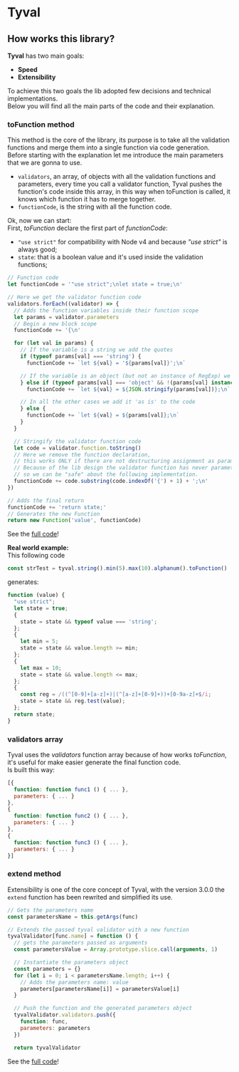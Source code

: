 # Tyval

## How works this library?
**Tyval** has two main goals:
- **Speed**
- **Extensibility**

To achieve this two goals the lib adopted few decisions and technical implementations.  
Below you will find all the main parts of the code and their explanation.

### toFunction method
This method is the core of the library, its purpose is to take all the validation functions and merge them into a single function via code generation.  
Before starting with the explanation let me introduce the main parameters that we are gonna to use.
- `validators`, an array, of objects with all the validation functions and parameters, every time you call a validator function, Tyval pushes the function's code inside this array, in this way when toFunction is called, it knows which function it has to merge together.  
- `functionCode`, is the string with all the function code.  

Ok, now we can start:  
First, *toFunction* declare the first part of *functionCode*:
- `"use strict"` for compatibility with Node v4 and because *"use strict"* is always good;
- `state`: that is a boolean value and it's used inside the validation functions;

```javascript
// Function code
let functionCode = '"use strict";\nlet state = true;\n'

// Here we get the validator function code
validators.forEach((validator) => {
  // Adds the function variables inside their function scope
  let params = validator.parameters
  // Begin a new block scope
  functionCode += '{\n'

  for (let val in params) {
    // If the variable is a string we add the quotes
    if (typeof params[val] === 'string') {
      functionCode += `let ${val} = '${params[val]}';\n`

    // If the variable is an object (but not an instance of RegExp) we stringify it
    } else if (typeof params[val] === 'object' && !(params[val] instanceof RegExp)) {
      functionCode += `let ${val} = ${JSON.stringify(params[val])};\n`

    // In all the other cases we add it 'as is' to the code
    } else {
      functionCode += `let ${val} = ${params[val]};\n`
    }
  }

  // Stringify the validator function code
  let code = validator.function.toString()
  // Here we remove the function declaration,
  // this works ONLY if there are not destructuring assignment as parameters.
  // Because of the lib design the validator function has never parameters,
  // so we can be "safe" about the following implementation.
  functionCode += code.substring(code.indexOf('{') + 1) + ';\n'
})

// Adds the final return
functionCode += 'return state;'
// Generates the new Function
return new Function('value', functionCode)
```
See the [full code](https://github.com/delvedor/Tyval/blob/master/lib/common.js)!  

**Real world example:**  
This following code
```javascript
const strTest = tyval.string().min(5).max(10).alphanum().toFunction()
```
generates:
```javascript
function (value) {
  "use strict";
  let state = true;
  {
    state = state && typeof value === 'string';
  };
  {
    let min = 5;
    state = state && value.length >= min;
  };
  {
    let max = 10;
    state = state && value.length <= max;
  };
  {
    const reg = /((^[0-9]+[a-z]+)|(^[a-z]+[0-9]+))+[0-9a-z]+$/i;
    state = state && reg.test(value);
  };
  return state;
}
```
### validators array
Tyval uses the *validators* function array because of how works *toFunction*, it's useful for make easier generate the final function code.  
Is built this way:  
```javascript
[{
  function: function func1 () { ... },
  parameters: { ... }
},
{
  function: function func2 () { ... },
  parameters: { ... }
},
{
  function: function func3 () { ... },
  parameters: { ... }
}]
```

### extend method
Extensibility is one of the core concept of Tyval, with the version 3.0.0 the `extend` function has been rewrited and simplified its use.
```javascript
// Gets the parameters name
const parametersName = this.getArgs(func)

// Extends the passed tyval validator with a new function
tyvalValidator[func.name] = function () {
  // gets the parameters passed as arguments
  const parametersValue = Array.prototype.slice.call(arguments, 1)

  // Instantiate the parameters object
  const parameters = {}
  for (let i = 0; i < parametersName.length; i++) {
    // Adds the parameters name: value
    parameters[parametersName[i]] = parametersValue[i]
  }

  // Push the function and the generated parameters object
  tyvalValidator.validators.push({
    function: func,
    parameters: parameters
  })

  return tyvalValidator
```
See the [full code](https://github.com/delvedor/Tyval/blob/master/lib/common.js)!

